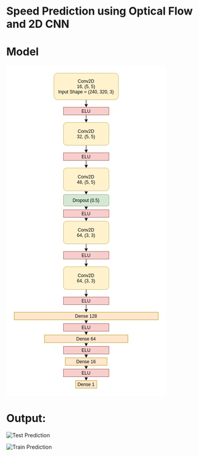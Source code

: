# Speed Prediction using Optical Flow and 2D CNN
# Model

![Model](output/SpeedPredictionModel.jpg)

# Output:

![Test Prediction](/output/train-predict.gif)

![Train Prediction](/output/train-predict.gif)